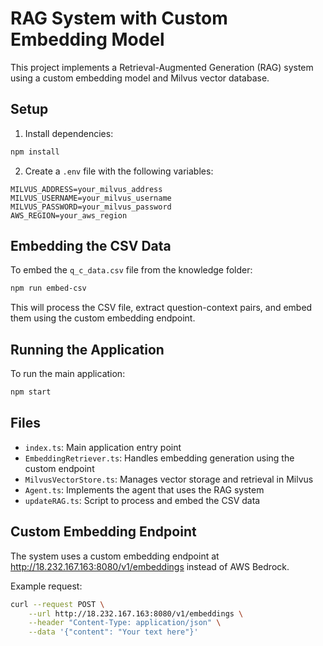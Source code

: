 # RAG System with Custom Embedding Model

This project implements a Retrieval-Augmented Generation (RAG) system using a custom embedding model and Milvus vector database.

## Setup

1. Install dependencies:
```bash
npm install
```

2. Create a `.env` file with the following variables:
```
MILVUS_ADDRESS=your_milvus_address
MILVUS_USERNAME=your_milvus_username
MILVUS_PASSWORD=your_milvus_password
AWS_REGION=your_aws_region
```

## Embedding the CSV Data

To embed the `q_c_data.csv` file from the knowledge folder:

```bash
npm run embed-csv
```

This will process the CSV file, extract question-context pairs, and embed them using the custom embedding endpoint.

## Running the Application

To run the main application:

```bash
npm start
```

## Files

- `index.ts`: Main application entry point
- `EmbeddingRetriever.ts`: Handles embedding generation using the custom endpoint
- `MilvusVectorStore.ts`: Manages vector storage and retrieval in Milvus
- `Agent.ts`: Implements the agent that uses the RAG system
- `updateRAG.ts`: Script to process and embed the CSV data

## Custom Embedding Endpoint

The system uses a custom embedding endpoint at http://18.232.167.163:8080/v1/embeddings instead of AWS Bedrock.

Example request:
```bash
curl --request POST \
    --url http://18.232.167.163:8080/v1/embeddings \
    --header "Content-Type: application/json" \
    --data '{"content": "Your text here"}'
```
